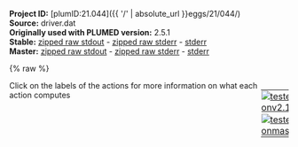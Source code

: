 **Project ID:** [plumID:21.044]({{ '/' | absolute_url }}eggs/21/044/)  
**Source:** driver.dat  
**Originally used with PLUMED version:** 2.5.1  
**Stable:** [zipped raw stdout](driver.dat.plumed.stdout.txt.zip) - [zipped raw stderr](driver.dat.plumed.stderr.txt.zip) - [stderr](driver.dat.plumed.stderr)  
**Master:** [zipped raw stdout](driver.dat.plumed_master.stdout.txt.zip) - [zipped raw stderr](driver.dat.plumed_master.stderr.txt.zip) - [stderr](driver.dat.plumed_master.stderr)  

{% raw %}
<div style="width: 100%; float:left">
<div style="width: 90%; float:left" id="value_details_data/driver.dat"> Click on the labels of the actions for more information on what each action computes </div>
<div style="width: 10%; float:left"><table><tr><td style="padding:1px"><a href="driver.dat.plumed.stderr"><img src="https://img.shields.io/badge/v2.10-passing-green.svg" alt="tested onv2.10" /></a></td></tr><tr><td style="padding:1px"><a href="driver.dat.plumed_master.stderr"><img src="https://img.shields.io/badge/master-failed-red.svg" alt="tested onmaster" /></a></td></tr></table></div></div>
<pre style="width=97%;">
<span style="color:blue" class="comment"># From NaCl Crystallisation Pathways; Aaron R. Finney and Matteo Salvalaglio</span>
<span style="color:blue" class="comment"># Plumed driver file to post-process MD and well-tempered metadynamics simulations</span>

<br/><span style="color:blue" class="comment"># Fixed atom at the centre of the simulation box</span>
<b name="data/driver.datp" onclick='showPath("data/driver.dat","data/driver.datp","data/driver.datp","brown")'>p</b>: <span class="plumedtooltip" style="color:green">FIXEDATOM<span class="right">Add a virtual atom in a fixed position. <a href="https://www.plumed.org/doc-master/user-doc/html/_f_i_x_e_d_a_t_o_m.html" style="color:green">More details</a><i></i></span></span> <span class="plumedtooltip">AT<span class="right">coordinates of the virtual atom<i></i></span></span>=2.,2.,2.

<span style="color:blue" class="comment"># DEfine the ion groups</span>
<span style="display:none;" id="data/driver.datp">The FIXEDATOM action with label <b>p</b> calculates something</span><b name="data/driver.datgna" onclick='showPath("data/driver.dat","data/driver.datgna","data/driver.datgna","brown")'>gna</b>: <span class="plumedtooltip" style="color:green">GROUP<span class="right">Define a group of atoms so that a particular list of atoms can be referenced with a single label in definitions of CVs or virtual atoms. <a href="https://www.plumed.org/doc-master/user-doc/html/_g_r_o_u_p.html" style="color:green">More details</a><i></i></span></span> <span class="plumedtooltip">ATOMS<span class="right">the numerical indexes for the set of atoms in the group<i></i></span></span>=6151-6520
<span style="display:none;" id="data/driver.datgna">The GROUP action with label <b>gna</b> calculates something</span><b name="data/driver.datgcl" onclick='showPath("data/driver.dat","data/driver.datgcl","data/driver.datgcl","brown")'>gcl</b>: <span class="plumedtooltip" style="color:green">GROUP<span class="right">Define a group of atoms so that a particular list of atoms can be referenced with a single label in definitions of CVs or virtual atoms. <a href="https://www.plumed.org/doc-master/user-doc/html/_g_r_o_u_p.html" style="color:green">More details</a><i></i></span></span> <span class="plumedtooltip">ATOMS<span class="right">the numerical indexes for the set of atoms in the group<i></i></span></span>=6521-6890
<span style="display:none;" id="data/driver.datgcl">The GROUP action with label <b>gcl</b> calculates something</span><b name="data/driver.datgions" onclick='showPath("data/driver.dat","data/driver.datgions","data/driver.datgions","brown")'>gions</b>: <span class="plumedtooltip" style="color:green">GROUP<span class="right">Define a group of atoms so that a particular list of atoms can be referenced with a single label in definitions of CVs or virtual atoms. <a href="https://www.plumed.org/doc-master/user-doc/html/_g_r_o_u_p.html" style="color:green">More details</a><i></i></span></span> <span class="plumedtooltip">ATOMS<span class="right">the numerical indexes for the set of atoms in the group<i></i></span></span>=6151-6890

<span style="color:blue" class="comment"># Measure coordination in the biased sphere </span>
<span style="display:none;" id="data/driver.datgions">The GROUP action with label <b>gions</b> calculates something</span><b name="data/driver.datcn0" onclick='showPath("data/driver.dat","data/driver.datcn0","data/driver.datcn0","brown")'>cn0</b>:  <span class="plumedtooltip" style="color:green">COORDINATIONNUMBER<span class="right">Calculate the coordination numbers of atoms so that you can then calculate functions of the distribution of <a href="https://www.plumed.org/doc-master/user-doc/html/_c_o_o_r_d_i_n_a_t_i_o_n_n_u_m_b_e_r.html" style="color:green">More details</a><i></i></span></span> <span class="plumedtooltip">SPECIESA<span class="right">this keyword is used for colvars such as the coordination number<i></i></span></span>=<b name="data/driver.datgna">gna</b> <span class="plumedtooltip">SPECIESB<span class="right">this keyword is used for colvars such as the coordination number<i></i></span></span>=<b name="data/driver.datgcl">gcl</b> <span class="plumedtooltip">SWITCH<span class="right">the switching function that it used in the construction of the contact matrix<i></i></span></span>={RATIONAL R_0=0.38 D_MAX=1.0} 
<span style="display:none;" id="data/driver.datcn0">The COORDINATIONNUMBER action with label <b>cn0</b> calculates the following quantities:<table  align="center" frame="void" width="95%" cellpadding="5%"><tr><td width="5%"><b> Quantity </b>  </td><td><b> Description </b> </td></tr><tr><td width="5%">cn0.value</td><td>the coordination numbers of the specified atoms</td></tr></table></span><b name="data/driver.datcn1" onclick='showPath("data/driver.dat","data/driver.datcn1","data/driver.datcn1","brown")'>cn1</b>:  <span class="plumedtooltip" style="color:green">COORDINATIONNUMBER<span class="right">Calculate the coordination numbers of atoms so that you can then calculate functions of the distribution of <a href="https://www.plumed.org/doc-master/user-doc/html/_c_o_o_r_d_i_n_a_t_i_o_n_n_u_m_b_e_r.html" style="color:green">More details</a><i></i></span></span> <span class="plumedtooltip">SPECIESA<span class="right">this keyword is used for colvars such as the coordination number<i></i></span></span>=<b name="data/driver.datgcl">gcl</b> <span class="plumedtooltip">SPECIESB<span class="right">this keyword is used for colvars such as the coordination number<i></i></span></span>=<b name="data/driver.datgna">gna</b> <span class="plumedtooltip">SWITCH<span class="right">the switching function that it used in the construction of the contact matrix<i></i></span></span>={RATIONAL R_0=0.38 D_MAX=1.0}
<br/><span style="display:none;" id="data/driver.datcn1">The COORDINATIONNUMBER action with label <b>cn1</b> calculates the following quantities:<table  align="center" frame="void" width="95%" cellpadding="5%"><tr><td width="5%"><b> Quantity </b>  </td><td><b> Description </b> </td></tr><tr><td width="5%">cn1.value</td><td>the coordination numbers of the specified atoms</td></tr></table></span><b name="data/driver.datsphere0" onclick='showPath("data/driver.dat","data/driver.datsphere0","data/driver.datsphere0","brown")'>sphere0</b>: <span class="plumedtooltip" style="color:green">INSPHERE<span class="right">This quantity can be used to calculate functions of the distribution of collective variables for the atoms that lie in a particular, user-specified part of of the cell. <a href="https://www.plumed.org/doc-master/user-doc/html/_i_n_s_p_h_e_r_e.html" style="color:green">More details</a><i></i></span></span> <span class="plumedtooltip">ATOM<span class="right">the atom whose vicinity we are interested in examining<i></i></span></span>=<b name="data/driver.datp">p</b> <span class="plumedtooltip">DATA<span class="right">the label of an action that calculates multicolvars<i></i></span></span>=<b name="data/driver.datcn0">cn0</b> <span class="plumedtooltip">RADIUS<span class="right">the switching function that tells us the extent of the sphereical region of interest<i></i></span></span>={TANH R_0=1.5}  <span class="plumedtooltip">MORE_THAN<span class="right">calcualte the number of colvars that are inside the region of interest and that are greater that a certain threshold<i></i></span></span>={RATIONAL R_0=5.0}
<span style="display:none;" id="data/driver.datsphere0">The INSPHERE action with label <b>sphere0</b> calculates the following quantities:<table  align="center" frame="void" width="95%" cellpadding="5%"><tr><td width="5%"><b> Quantity </b>  </td><td><b> Description </b> </td></tr><tr><td width="5%">sphere0.value</td><td>sum of values of input CVs in regin of interest</td></tr><tr><td width="5%">sphere0.morethan</td><td>the number of cvs in the region of interest that are more than a certain threshold</td></tr></table></span><b name="data/driver.datsphere1" onclick='showPath("data/driver.dat","data/driver.datsphere1","data/driver.datsphere1","brown")'>sphere1</b>: <span class="plumedtooltip" style="color:green">INSPHERE<span class="right">This quantity can be used to calculate functions of the distribution of collective variables for the atoms that lie in a particular, user-specified part of of the cell. <a href="https://www.plumed.org/doc-master/user-doc/html/_i_n_s_p_h_e_r_e.html" style="color:green">More details</a><i></i></span></span> <span class="plumedtooltip">ATOM<span class="right">the atom whose vicinity we are interested in examining<i></i></span></span>=<b name="data/driver.datp">p</b> <span class="plumedtooltip">DATA<span class="right">the label of an action that calculates multicolvars<i></i></span></span>=<b name="data/driver.datcn1">cn1</b> <span class="plumedtooltip">RADIUS<span class="right">the switching function that tells us the extent of the sphereical region of interest<i></i></span></span>={TANH R_0=1.5}  <span class="plumedtooltip">MORE_THAN<span class="right">calcualte the number of colvars that are inside the region of interest and that are greater that a certain threshold<i></i></span></span>={RATIONAL R_0=5.0}
<br/><span style="display:none;" id="data/driver.datsphere1">The INSPHERE action with label <b>sphere1</b> calculates the following quantities:<table  align="center" frame="void" width="95%" cellpadding="5%"><tr><td width="5%"><b> Quantity </b>  </td><td><b> Description </b> </td></tr><tr><td width="5%">sphere1.value</td><td>sum of values of input CVs in regin of interest</td></tr><tr><td width="5%">sphere1.morethan</td><td>the number of cvs in the region of interest that are more than a certain threshold</td></tr></table></span><b name="data/driver.datncrysts" onclick='showPath("data/driver.dat","data/driver.datncrysts","data/driver.datncrysts","brown")'>ncrysts</b>: <span class="plumedtooltip" style="color:green">COMBINE<span class="right">Calculate a polynomial combination of a set of other variables. <a href="https://www.plumed.org/doc-master/user-doc/html/_c_o_m_b_i_n_e.html" style="color:green">More details</a><i></i></span></span> <span class="plumedtooltip">ARG<span class="right">the values input to this function<i></i></span></span>=<b name="data/driver.datsphere0">sphere0.morethan</b>,<b name="data/driver.datsphere1">sphere1.morethan</b> <span class="plumedtooltip">POWERS<span class="right"> the powers to which you are raising each of the arguments in your function<i></i></span></span>=1,1 <span class="plumedtooltip">PERIODIC<span class="right">if the output of your function is periodic then you should specify the periodicity of the function<i></i></span></span>=NO
<span style="display:none;" id="data/driver.datncrysts">The COMBINE action with label <b>ncrysts</b> calculates the following quantities:<table  align="center" frame="void" width="95%" cellpadding="5%"><tr><td width="5%"><b> Quantity </b>  </td><td><b> Description </b> </td></tr><tr><td width="5%">ncrysts.value</td><td>a linear compbination</td></tr></table></span><b name="data/driver.datvcrysts" onclick='showPath("data/driver.dat","data/driver.datvcrysts","data/driver.datvcrysts","brown")'>vcrysts</b>: <span class="plumedtooltip" style="color:green">COMBINE<span class="right">Calculate a polynomial combination of a set of other variables. <a href="https://www.plumed.org/doc-master/user-doc/html/_c_o_m_b_i_n_e.html" style="color:green">More details</a><i></i></span></span> <span class="plumedtooltip">ARG<span class="right">the values input to this function<i></i></span></span>=<b name="data/driver.datncrysts">ncrysts</b> <span class="plumedtooltip">POWERS<span class="right"> the powers to which you are raising each of the arguments in your function<i></i></span></span>=0.333 <span class="plumedtooltip">PERIODIC<span class="right">if the output of your function is periodic then you should specify the periodicity of the function<i></i></span></span>=NO


<span style="color:blue" class="comment"># Measure coordination throughout the box</span>
<span style="display:none;" id="data/driver.datvcrysts">The COMBINE action with label <b>vcrysts</b> calculates the following quantities:<table  align="center" frame="void" width="95%" cellpadding="5%"><tr><td width="5%"><b> Quantity </b>  </td><td><b> Description </b> </td></tr><tr><td width="5%">vcrysts.value</td><td>a linear compbination</td></tr></table></span><b name="data/driver.datcn2" onclick='showPath("data/driver.dat","data/driver.datcn2","data/driver.datcn2","brown")'>cn2</b>:  <span class="plumedtooltip" style="color:green">COORDINATIONNUMBER<span class="right">Calculate the coordination numbers of atoms so that you can then calculate functions of the distribution of <a href="https://www.plumed.org/doc-master/user-doc/html/_c_o_o_r_d_i_n_a_t_i_o_n_n_u_m_b_e_r.html" style="color:green">More details</a><i></i></span></span> <span class="plumedtooltip">SPECIESA<span class="right">this keyword is used for colvars such as the coordination number<i></i></span></span>=<b name="data/driver.datgna">gna</b> <span class="plumedtooltip">SPECIESB<span class="right">this keyword is used for colvars such as the coordination number<i></i></span></span>=<b name="data/driver.datgcl">gcl</b> <span class="plumedtooltip">SWITCH<span class="right">the switching function that it used in the construction of the contact matrix<i></i></span></span>={RATIONAL R_0=0.38 D_MAX=1.0} <span class="plumedtooltip">MORE_THAN<span class="right">calculate the number of variables that are more than a certain target value<i></i></span></span>={RATIONAL R_0=5.0}
<span style="display:none;" id="data/driver.datcn2">The COORDINATIONNUMBER action with label <b>cn2</b> calculates the following quantities:<table  align="center" frame="void" width="95%" cellpadding="5%"><tr><td width="5%"><b> Quantity </b>  </td><td><b> Description </b> </td></tr><tr><td width="5%">cn2.morethan</td><td>the number of colvars that have a value more than a threshold</td></tr><tr><td width="5%">cn2.value</td><td>the coordination numbers of the specified atoms</td></tr></table></span><b name="data/driver.datcn3" onclick='showPath("data/driver.dat","data/driver.datcn3","data/driver.datcn3","brown")'>cn3</b>:  <span class="plumedtooltip" style="color:green">COORDINATIONNUMBER<span class="right">Calculate the coordination numbers of atoms so that you can then calculate functions of the distribution of <a href="https://www.plumed.org/doc-master/user-doc/html/_c_o_o_r_d_i_n_a_t_i_o_n_n_u_m_b_e_r.html" style="color:green">More details</a><i></i></span></span> <span class="plumedtooltip">SPECIESA<span class="right">this keyword is used for colvars such as the coordination number<i></i></span></span>=<b name="data/driver.datgcl">gcl</b> <span class="plumedtooltip">SPECIESB<span class="right">this keyword is used for colvars such as the coordination number<i></i></span></span>=<b name="data/driver.datgna">gna</b> <span class="plumedtooltip">SWITCH<span class="right">the switching function that it used in the construction of the contact matrix<i></i></span></span>={RATIONAL R_0=0.38 D_MAX=1.0} <span class="plumedtooltip">MORE_THAN<span class="right">calculate the number of variables that are more than a certain target value<i></i></span></span>={RATIONAL R_0=5.0}
<br/><span style="display:none;" id="data/driver.datcn3">The COORDINATIONNUMBER action with label <b>cn3</b> calculates the following quantities:<table  align="center" frame="void" width="95%" cellpadding="5%"><tr><td width="5%"><b> Quantity </b>  </td><td><b> Description </b> </td></tr><tr><td width="5%">cn3.morethan</td><td>the number of colvars that have a value more than a threshold</td></tr><tr><td width="5%">cn3.value</td><td>the coordination numbers of the specified atoms</td></tr></table></span><b name="data/driver.datncrysta" onclick='showPath("data/driver.dat","data/driver.datncrysta","data/driver.datncrysta","brown")'>ncrysta</b>: <span class="plumedtooltip" style="color:green">COMBINE<span class="right">Calculate a polynomial combination of a set of other variables. <a href="https://www.plumed.org/doc-master/user-doc/html/_c_o_m_b_i_n_e.html" style="color:green">More details</a><i></i></span></span> <span class="plumedtooltip">ARG<span class="right">the values input to this function<i></i></span></span>=<b name="data/driver.datcn2">cn2.morethan</b>,<b name="data/driver.datcn3">cn3.morethan</b> <span class="plumedtooltip">POWERS<span class="right"> the powers to which you are raising each of the arguments in your function<i></i></span></span>=1,1 <span class="plumedtooltip">PERIODIC<span class="right">if the output of your function is periodic then you should specify the periodicity of the function<i></i></span></span>=NO
<span style="display:none;" id="data/driver.datncrysta">The COMBINE action with label <b>ncrysta</b> calculates the following quantities:<table  align="center" frame="void" width="95%" cellpadding="5%"><tr><td width="5%"><b> Quantity </b>  </td><td><b> Description </b> </td></tr><tr><td width="5%">ncrysta.value</td><td>a linear compbination</td></tr></table></span><b name="data/driver.datvcrysta" onclick='showPath("data/driver.dat","data/driver.datvcrysta","data/driver.datvcrysta","brown")'>vcrysta</b>: <span class="plumedtooltip" style="color:green">COMBINE<span class="right">Calculate a polynomial combination of a set of other variables. <a href="https://www.plumed.org/doc-master/user-doc/html/_c_o_m_b_i_n_e.html" style="color:green">More details</a><i></i></span></span> <span class="plumedtooltip">ARG<span class="right">the values input to this function<i></i></span></span>=<b name="data/driver.datncrysta">ncrysta</b> <span class="plumedtooltip">POWERS<span class="right"> the powers to which you are raising each of the arguments in your function<i></i></span></span>=0.333 <span class="plumedtooltip">PERIODIC<span class="right">if the output of your function is periodic then you should specify the periodicity of the function<i></i></span></span>=NO


<span style="color:blue" class="comment"># Measure coordination of crystalline ions in the biased sphere</span>
<span style="display:none;" id="data/driver.datvcrysta">The COMBINE action with label <b>vcrysta</b> calculates the following quantities:<table  align="center" frame="void" width="95%" cellpadding="5%"><tr><td width="5%"><b> Quantity </b>  </td><td><b> Description </b> </td></tr><tr><td width="5%">vcrysta.value</td><td>a linear compbination</td></tr></table></span><b name="data/driver.datq60s" onclick='showPath("data/driver.dat","data/driver.datq60s","data/driver.datq60s","brown")'>q60s</b>: <span class="plumedtooltip" style="color:green">Q6<span class="right">Calculate sixth order Steinhardt parameters. <a href="https://www.plumed.org/doc-master/user-doc/html/_q6.html" style="color:green">More details</a><i></i></span></span> <span class="plumedtooltip">SPECIESA<span class="right">this keyword is used for colvars such as the coordination number<i></i></span></span>=<b name="data/driver.datgna">gna</b> <span class="plumedtooltip">SPECIESB<span class="right">this keyword is used for colvars such as the coordination number<i></i></span></span>=<b name="data/driver.datgcl">gcl</b> <span class="plumedtooltip">SWITCH<span class="right">the switching function that it used in the construction of the contact matrix<i></i></span></span>={RATIONAL R_0=0.38 D_MAX=1.0} <span class="plumedtooltip">LOWMEM<span class="right"> this flag does nothing and is present only to ensure back-compatibility<i></i></span></span>
<span style="display:none;" id="data/driver.datq60s">The Q6 action with label <b>q60s</b> calculates the following quantities:<table  align="center" frame="void" width="95%" cellpadding="5%"><tr><td width="5%"><b> Quantity </b>  </td><td><b> Description </b> </td></tr><tr><td width="5%">q60s.value</td><td>the norms of the vectors of spherical harmonic coefficients</td></tr></table></span><b name="data/driver.datq61s" onclick='showPath("data/driver.dat","data/driver.datq61s","data/driver.datq61s","brown")'>q61s</b>: <span class="plumedtooltip" style="color:green">Q6<span class="right">Calculate sixth order Steinhardt parameters. <a href="https://www.plumed.org/doc-master/user-doc/html/_q6.html" style="color:green">More details</a><i></i></span></span> <span class="plumedtooltip">SPECIESA<span class="right">this keyword is used for colvars such as the coordination number<i></i></span></span>=<b name="data/driver.datgcl">gcl</b> <span class="plumedtooltip">SPECIESB<span class="right">this keyword is used for colvars such as the coordination number<i></i></span></span>=<b name="data/driver.datgna">gna</b> <span class="plumedtooltip">SWITCH<span class="right">the switching function that it used in the construction of the contact matrix<i></i></span></span>={RATIONAL R_0=0.38 D_MAX=1.0} <span class="plumedtooltip">LOWMEM<span class="right"> this flag does nothing and is present only to ensure back-compatibility<i></i></span></span>
<br/><span style="display:none;" id="data/driver.datq61s">The Q6 action with label <b>q61s</b> calculates the following quantities:<table  align="center" frame="void" width="95%" cellpadding="5%"><tr><td width="5%"><b> Quantity </b>  </td><td><b> Description </b> </td></tr><tr><td width="5%">q61s.value</td><td>the norms of the vectors of spherical harmonic coefficients</td></tr></table></span><b name="data/driver.datlq60s" onclick='showPath("data/driver.dat","data/driver.datlq60s","data/driver.datlq60s","brown")'>lq60s</b>: <span class="plumedtooltip" style="color:green">LOCAL_Q6<span class="right">Calculate the local degree of order around an atoms by taking the average dot product between the q_6 vector on the central atom and the q_6 vector on the atoms in the first coordination sphere. <a href="https://www.plumed.org/doc-master/user-doc/html/_l_o_c_a_l__q6.html" style="color:green">More details</a><i></i></span></span> SPECIES=<b name="data/driver.datq60s">q60s</b> <span class="plumedtooltip">SWITCH<span class="right">This keyword is used if you want to employ an alternative to the continuous swiching function defined above<i></i></span></span>={RATIONAL R_0=0.38 D_MAX=1.0} <span class="plumedtooltip">LOWMEM<span class="right"> this flag does nothing and is present only to ensure back-compatibility<i></i></span></span>
<span style="display:none;" id="data/driver.datlq60s">The LOCAL_Q6 action with label <b>lq60s</b> calculates the following quantities:<table  align="center" frame="void" width="95%" cellpadding="5%"><tr><td width="5%"><b> Quantity </b>  </td><td><b> Description </b> </td></tr><tr><td width="5%">lq60s.value</td><td>the values of the local steinhardt parameters for the input atoms</td></tr></table></span><b name="data/driver.datlq61s" onclick='showPath("data/driver.dat","data/driver.datlq61s","data/driver.datlq61s","brown")'>lq61s</b>: <span class="plumedtooltip" style="color:green">LOCAL_Q6<span class="right">Calculate the local degree of order around an atoms by taking the average dot product between the q_6 vector on the central atom and the q_6 vector on the atoms in the first coordination sphere. <a href="https://www.plumed.org/doc-master/user-doc/html/_l_o_c_a_l__q6.html" style="color:green">More details</a><i></i></span></span> SPECIES=<b name="data/driver.datq61s">q61s</b> <span class="plumedtooltip">SWITCH<span class="right">This keyword is used if you want to employ an alternative to the continuous swiching function defined above<i></i></span></span>={RATIONAL R_0=0.38 D_MAX=1.0} <span class="plumedtooltip">LOWMEM<span class="right"> this flag does nothing and is present only to ensure back-compatibility<i></i></span></span>
<br/><span style="display:none;" id="data/driver.datlq61s">The LOCAL_Q6 action with label <b>lq61s</b> calculates the following quantities:<table  align="center" frame="void" width="95%" cellpadding="5%"><tr><td width="5%"><b> Quantity </b>  </td><td><b> Description </b> </td></tr><tr><td width="5%">lq61s.value</td><td>the values of the local steinhardt parameters for the input atoms</td></tr></table></span><b name="data/driver.datflq60s" onclick='showPath("data/driver.dat","data/driver.datflq60s","data/driver.datflq60s","brown")'>flq60s</b>: <span class="plumedtooltip" style="color:green">MFILTER_MORE<span class="right">Basically equivalent to MORE_THAN. <a href="https://www.plumed.org/doc-master/user-doc/html/_m_f_i_l_t_e_r__m_o_r_e.html" style="color:green">More details</a><i></i></span></span> <span class="plumedtooltip">DATA<span class="right">the vector you wish to transform<i></i></span></span>=<b name="data/driver.datlq60s">lq60s</b> <span class="plumedtooltip">SWITCH<span class="right">the switching function that transform<i></i></span></span>={GAUSSIAN R_0=0.55 D_MAX=0.56} 
<span style="display:none;" id="data/driver.datflq60s">The MFILTER_MORE action with label <b>flq60s</b> calculates the following quantities:<table  align="center" frame="void" width="95%" cellpadding="5%"><tr><td width="5%"><b> Quantity </b>  </td><td><b> Description </b> </td></tr></table></span><b name="data/driver.datflq61s" onclick='showPath("data/driver.dat","data/driver.datflq61s","data/driver.datflq61s","brown")'>flq61s</b>: <span class="plumedtooltip" style="color:green">MFILTER_MORE<span class="right">Basically equivalent to MORE_THAN. <a href="https://www.plumed.org/doc-master/user-doc/html/_m_f_i_l_t_e_r__m_o_r_e.html" style="color:green">More details</a><i></i></span></span> <span class="plumedtooltip">DATA<span class="right">the vector you wish to transform<i></i></span></span>=<b name="data/driver.datlq61s">lq61s</b> <span class="plumedtooltip">SWITCH<span class="right">the switching function that transform<i></i></span></span>={GAUSSIAN R_0=0.55 D_MAX=0.56} 
<br/><span style="display:none;" id="data/driver.datflq61s">The MFILTER_MORE action with label <b>flq61s</b> calculates the following quantities:<table  align="center" frame="void" width="95%" cellpadding="5%"><tr><td width="5%"><b> Quantity </b>  </td><td><b> Description </b> </td></tr></table></span><b name="data/driver.datcn4" onclick='showPath("data/driver.dat","data/driver.datcn4","data/driver.datcn4","brown")'>cn4</b>: <span class="plumedtooltip" style="color:green">COORDINATIONNUMBER<span class="right">Calculate the coordination numbers of atoms so that you can then calculate functions of the distribution of <a href="https://www.plumed.org/doc-master/user-doc/html/_c_o_o_r_d_i_n_a_t_i_o_n_n_u_m_b_e_r.html" style="color:green">More details</a><i></i></span></span> <span class="plumedtooltip">SPECIESA<span class="right">this keyword is used for colvars such as the coordination number<i></i></span></span>=<b name="data/driver.datflq60s">flq60s</b> <span class="plumedtooltip">SPECIESB<span class="right">this keyword is used for colvars such as the coordination number<i></i></span></span>=<b name="data/driver.datflq61s">flq61s</b> <span class="plumedtooltip">SWITCH<span class="right">the switching function that it used in the construction of the contact matrix<i></i></span></span>={RATIONAL R_0=0.38 D_MAX=1.0} 
<span style="display:none;" id="data/driver.datcn4">The COORDINATIONNUMBER action with label <b>cn4</b> calculates the following quantities:<table  align="center" frame="void" width="95%" cellpadding="5%"><tr><td width="5%"><b> Quantity </b>  </td><td><b> Description </b> </td></tr><tr><td width="5%">cn4.value</td><td>the coordination numbers of the specified atoms</td></tr></table></span><b name="data/driver.datcn5" onclick='showPath("data/driver.dat","data/driver.datcn5","data/driver.datcn5","brown")'>cn5</b>: <span class="plumedtooltip" style="color:green">COORDINATIONNUMBER<span class="right">Calculate the coordination numbers of atoms so that you can then calculate functions of the distribution of <a href="https://www.plumed.org/doc-master/user-doc/html/_c_o_o_r_d_i_n_a_t_i_o_n_n_u_m_b_e_r.html" style="color:green">More details</a><i></i></span></span> <span class="plumedtooltip">SPECIESA<span class="right">this keyword is used for colvars such as the coordination number<i></i></span></span>=<b name="data/driver.datflq61s">flq61s</b> <span class="plumedtooltip">SPECIESB<span class="right">this keyword is used for colvars such as the coordination number<i></i></span></span>=<b name="data/driver.datflq60s">flq60s</b> <span class="plumedtooltip">SWITCH<span class="right">the switching function that it used in the construction of the contact matrix<i></i></span></span>={RATIONAL R_0=0.38 D_MAX=1.0} 
<br/><span style="display:none;" id="data/driver.datcn5">The COORDINATIONNUMBER action with label <b>cn5</b> calculates the following quantities:<table  align="center" frame="void" width="95%" cellpadding="5%"><tr><td width="5%"><b> Quantity </b>  </td><td><b> Description </b> </td></tr><tr><td width="5%">cn5.value</td><td>the coordination numbers of the specified atoms</td></tr></table></span><b name="data/driver.datsphere2" onclick='showPath("data/driver.dat","data/driver.datsphere2","data/driver.datsphere2","brown")'>sphere2</b>: <span class="plumedtooltip" style="color:green">INSPHERE<span class="right">This quantity can be used to calculate functions of the distribution of collective variables for the atoms that lie in a particular, user-specified part of of the cell. <a href="https://www.plumed.org/doc-master/user-doc/html/_i_n_s_p_h_e_r_e.html" style="color:green">More details</a><i></i></span></span> <span class="plumedtooltip">ATOM<span class="right">the atom whose vicinity we are interested in examining<i></i></span></span>=<b name="data/driver.datp">p</b> <span class="plumedtooltip">DATA<span class="right">the label of an action that calculates multicolvars<i></i></span></span>=<b name="data/driver.datcn4">cn4</b> <span class="plumedtooltip">RADIUS<span class="right">the switching function that tells us the extent of the sphereical region of interest<i></i></span></span>={TANH R_0=1.5}  <span class="plumedtooltip">MORE_THAN<span class="right">calcualte the number of colvars that are inside the region of interest and that are greater that a certain threshold<i></i></span></span>={RATIONAL R_0=5.0}
<span style="display:none;" id="data/driver.datsphere2">The INSPHERE action with label <b>sphere2</b> calculates the following quantities:<table  align="center" frame="void" width="95%" cellpadding="5%"><tr><td width="5%"><b> Quantity </b>  </td><td><b> Description </b> </td></tr><tr><td width="5%">sphere2.value</td><td>sum of values of input CVs in regin of interest</td></tr><tr><td width="5%">sphere2.morethan</td><td>the number of cvs in the region of interest that are more than a certain threshold</td></tr></table></span><b name="data/driver.datsphere3" onclick='showPath("data/driver.dat","data/driver.datsphere3","data/driver.datsphere3","brown")'>sphere3</b>: <span class="plumedtooltip" style="color:green">INSPHERE<span class="right">This quantity can be used to calculate functions of the distribution of collective variables for the atoms that lie in a particular, user-specified part of of the cell. <a href="https://www.plumed.org/doc-master/user-doc/html/_i_n_s_p_h_e_r_e.html" style="color:green">More details</a><i></i></span></span> <span class="plumedtooltip">ATOM<span class="right">the atom whose vicinity we are interested in examining<i></i></span></span>=<b name="data/driver.datp">p</b> <span class="plumedtooltip">DATA<span class="right">the label of an action that calculates multicolvars<i></i></span></span>=<b name="data/driver.datcn5">cn5</b> <span class="plumedtooltip">RADIUS<span class="right">the switching function that tells us the extent of the sphereical region of interest<i></i></span></span>={TANH R_0=1.5}  <span class="plumedtooltip">MORE_THAN<span class="right">calcualte the number of colvars that are inside the region of interest and that are greater that a certain threshold<i></i></span></span>={RATIONAL R_0=5.0}
<br/><span style="display:none;" id="data/driver.datsphere3">The INSPHERE action with label <b>sphere3</b> calculates the following quantities:<table  align="center" frame="void" width="95%" cellpadding="5%"><tr><td width="5%"><b> Quantity </b>  </td><td><b> Description </b> </td></tr><tr><td width="5%">sphere3.value</td><td>sum of values of input CVs in regin of interest</td></tr><tr><td width="5%">sphere3.morethan</td><td>the number of cvs in the region of interest that are more than a certain threshold</td></tr></table></span><b name="data/driver.datqncrysts" onclick='showPath("data/driver.dat","data/driver.datqncrysts","data/driver.datqncrysts","brown")'>qncrysts</b>: <span class="plumedtooltip" style="color:green">COMBINE<span class="right">Calculate a polynomial combination of a set of other variables. <a href="https://www.plumed.org/doc-master/user-doc/html/_c_o_m_b_i_n_e.html" style="color:green">More details</a><i></i></span></span> <span class="plumedtooltip">ARG<span class="right">the values input to this function<i></i></span></span>=<b name="data/driver.datsphere2">sphere2.morethan</b>,<b name="data/driver.datsphere3">sphere3.morethan</b> <span class="plumedtooltip">POWERS<span class="right"> the powers to which you are raising each of the arguments in your function<i></i></span></span>=1,1 <span class="plumedtooltip">PERIODIC<span class="right">if the output of your function is periodic then you should specify the periodicity of the function<i></i></span></span>=NO
<span style="display:none;" id="data/driver.datqncrysts">The COMBINE action with label <b>qncrysts</b> calculates the following quantities:<table  align="center" frame="void" width="95%" cellpadding="5%"><tr><td width="5%"><b> Quantity </b>  </td><td><b> Description </b> </td></tr><tr><td width="5%">qncrysts.value</td><td>a linear compbination</td></tr></table></span><b name="data/driver.datqvcrysts" onclick='showPath("data/driver.dat","data/driver.datqvcrysts","data/driver.datqvcrysts","brown")'>qvcrysts</b>: <span class="plumedtooltip" style="color:green">COMBINE<span class="right">Calculate a polynomial combination of a set of other variables. <a href="https://www.plumed.org/doc-master/user-doc/html/_c_o_m_b_i_n_e.html" style="color:green">More details</a><i></i></span></span> <span class="plumedtooltip">ARG<span class="right">the values input to this function<i></i></span></span>=<b name="data/driver.datqncrysts">qncrysts</b> <span class="plumedtooltip">POWERS<span class="right"> the powers to which you are raising each of the arguments in your function<i></i></span></span>=0.333 <span class="plumedtooltip">PERIODIC<span class="right">if the output of your function is periodic then you should specify the periodicity of the function<i></i></span></span>=NO


<span style="color:blue" class="comment"># Measure coordination of crystalline ions in the box</span>
<span style="display:none;" id="data/driver.datqvcrysts">The COMBINE action with label <b>qvcrysts</b> calculates the following quantities:<table  align="center" frame="void" width="95%" cellpadding="5%"><tr><td width="5%"><b> Quantity </b>  </td><td><b> Description </b> </td></tr><tr><td width="5%">qvcrysts.value</td><td>a linear compbination</td></tr></table></span><b name="data/driver.datcn6" onclick='showPath("data/driver.dat","data/driver.datcn6","data/driver.datcn6","brown")'>cn6</b>: <span class="plumedtooltip" style="color:green">COORDINATIONNUMBER<span class="right">Calculate the coordination numbers of atoms so that you can then calculate functions of the distribution of <a href="https://www.plumed.org/doc-master/user-doc/html/_c_o_o_r_d_i_n_a_t_i_o_n_n_u_m_b_e_r.html" style="color:green">More details</a><i></i></span></span> <span class="plumedtooltip">SPECIESA<span class="right">this keyword is used for colvars such as the coordination number<i></i></span></span>=<b name="data/driver.datflq60s">flq60s</b> <span class="plumedtooltip">SPECIESB<span class="right">this keyword is used for colvars such as the coordination number<i></i></span></span>=<b name="data/driver.datflq61s">flq61s</b> <span class="plumedtooltip">SWITCH<span class="right">the switching function that it used in the construction of the contact matrix<i></i></span></span>={RATIONAL R_0=0.38 D_MAX=1.0} <span class="plumedtooltip">MORE_THAN<span class="right">calculate the number of variables that are more than a certain target value<i></i></span></span>={RATIONAL R_0=5.0}
<span style="display:none;" id="data/driver.datcn6">The COORDINATIONNUMBER action with label <b>cn6</b> calculates the following quantities:<table  align="center" frame="void" width="95%" cellpadding="5%"><tr><td width="5%"><b> Quantity </b>  </td><td><b> Description </b> </td></tr><tr><td width="5%">cn6.morethan</td><td>the number of colvars that have a value more than a threshold</td></tr><tr><td width="5%">cn6.value</td><td>the coordination numbers of the specified atoms</td></tr></table></span><b name="data/driver.datcn7" onclick='showPath("data/driver.dat","data/driver.datcn7","data/driver.datcn7","brown")'>cn7</b>: <span class="plumedtooltip" style="color:green">COORDINATIONNUMBER<span class="right">Calculate the coordination numbers of atoms so that you can then calculate functions of the distribution of <a href="https://www.plumed.org/doc-master/user-doc/html/_c_o_o_r_d_i_n_a_t_i_o_n_n_u_m_b_e_r.html" style="color:green">More details</a><i></i></span></span> <span class="plumedtooltip">SPECIESA<span class="right">this keyword is used for colvars such as the coordination number<i></i></span></span>=<b name="data/driver.datflq61s">flq61s</b> <span class="plumedtooltip">SPECIESB<span class="right">this keyword is used for colvars such as the coordination number<i></i></span></span>=<b name="data/driver.datflq60s">flq60s</b> <span class="plumedtooltip">SWITCH<span class="right">the switching function that it used in the construction of the contact matrix<i></i></span></span>={RATIONAL R_0=0.38 D_MAX=1.0} <span class="plumedtooltip">MORE_THAN<span class="right">calculate the number of variables that are more than a certain target value<i></i></span></span>={RATIONAL R_0=5.0}
<br/><span style="display:none;" id="data/driver.datcn7">The COORDINATIONNUMBER action with label <b>cn7</b> calculates the following quantities:<table  align="center" frame="void" width="95%" cellpadding="5%"><tr><td width="5%"><b> Quantity </b>  </td><td><b> Description </b> </td></tr><tr><td width="5%">cn7.morethan</td><td>the number of colvars that have a value more than a threshold</td></tr><tr><td width="5%">cn7.value</td><td>the coordination numbers of the specified atoms</td></tr></table></span><b name="data/driver.datqncrysta" onclick='showPath("data/driver.dat","data/driver.datqncrysta","data/driver.datqncrysta","brown")'>qncrysta</b>: <span class="plumedtooltip" style="color:green">COMBINE<span class="right">Calculate a polynomial combination of a set of other variables. <a href="https://www.plumed.org/doc-master/user-doc/html/_c_o_m_b_i_n_e.html" style="color:green">More details</a><i></i></span></span> <span class="plumedtooltip">ARG<span class="right">the values input to this function<i></i></span></span>=<b name="data/driver.datcn6">cn6.morethan</b>,<b name="data/driver.datcn7">cn7.morethan</b> <span class="plumedtooltip">POWERS<span class="right"> the powers to which you are raising each of the arguments in your function<i></i></span></span>=1,1 <span class="plumedtooltip">PERIODIC<span class="right">if the output of your function is periodic then you should specify the periodicity of the function<i></i></span></span>=NO
<span style="display:none;" id="data/driver.datqncrysta">The COMBINE action with label <b>qncrysta</b> calculates the following quantities:<table  align="center" frame="void" width="95%" cellpadding="5%"><tr><td width="5%"><b> Quantity </b>  </td><td><b> Description </b> </td></tr><tr><td width="5%">qncrysta.value</td><td>a linear compbination</td></tr></table></span><b name="data/driver.datqvcrysta" onclick='showPath("data/driver.dat","data/driver.datqvcrysta","data/driver.datqvcrysta","brown")'>qvcrysta</b>: <span class="plumedtooltip" style="color:green">COMBINE<span class="right">Calculate a polynomial combination of a set of other variables. <a href="https://www.plumed.org/doc-master/user-doc/html/_c_o_m_b_i_n_e.html" style="color:green">More details</a><i></i></span></span> <span class="plumedtooltip">ARG<span class="right">the values input to this function<i></i></span></span>=<b name="data/driver.datqncrysta">qncrysta</b> <span class="plumedtooltip">POWERS<span class="right"> the powers to which you are raising each of the arguments in your function<i></i></span></span>=0.333 <span class="plumedtooltip">PERIODIC<span class="right">if the output of your function is periodic then you should specify the periodicity of the function<i></i></span></span>=NO


<span style="color:blue" class="comment"># Print</span>
<span style="display:none;" id="data/driver.datqvcrysta">The COMBINE action with label <b>qvcrysta</b> calculates the following quantities:<table  align="center" frame="void" width="95%" cellpadding="5%"><tr><td width="5%"><b> Quantity </b>  </td><td><b> Description </b> </td></tr><tr><td width="5%">qvcrysta.value</td><td>a linear compbination</td></tr></table></span><span class="plumedtooltip" style="color:green">PRINT<span class="right">Print quantities to a file. <a href="https://www.plumed.org/doc-master/user-doc/html/_p_r_i_n_t.html" style="color:green">More details</a><i></i></span></span> <span class="plumedtooltip">ARG<span class="right">the labels of the values that you would like to print to the file<i></i></span></span>=<b name="data/driver.datncrysts">ncrysts</b>,<b name="data/driver.datvcrysts">vcrysts</b>,<b name="data/driver.datqncrysts">qncrysts</b>,<b name="data/driver.datqvcrysts">qvcrysts</b>,<b name="data/driver.datncrysta">ncrysta</b>,<b name="data/driver.datvcrysta">vcrysta</b>,<b name="data/driver.datqncrysta">qncrysta</b>,<b name="data/driver.datqvcrysta">qvcrysta</b> <span class="plumedtooltip">FILE<span class="right">the name of the file on which to output these quantities<i></i></span></span>=q6-sphere-and-all.dat

<span style="color:blue" class="comment"># histograms for the rxn coordinate variables</span>
<span style="display:none;" id="data/driver.dat">The PRINT action with label <b></b> calculates something</span><b name="data/driver.dathistcv1" onclick='showPath("data/driver.dat","data/driver.dathistcv1","data/driver.dathistcv1","brown")'>histcv1</b>: <span class="plumedtooltip" style="color:green">HISTOGRAM<span class="right">Accumulate the average probability density along a few CVs from a trajectory. <a href="https://www.plumed.org/doc-master/user-doc/html/_h_i_s_t_o_g_r_a_m.html" style="color:green">More details</a><i></i></span></span> <span class="plumedtooltip">ARG<span class="right">the quantities that are being used to construct the histogram<i></i></span></span>=<b name="data/driver.datvcrysta">vcrysta</b> <span class="plumedtooltip">GRID_MIN<span class="right"> the lower bounds for the grid<i></i></span></span>=-1. <span class="plumedtooltip">GRID_MAX<span class="right"> the upper bounds for the grid<i></i></span></span>=10. <span class="plumedtooltip">GRID_BIN<span class="right">the number of bins for the grid<i></i></span></span>=200 <span class="plumedtooltip">BANDWIDTH<span class="right">the bandwidths for kernel density esimtation<i></i></span></span>=0.01
<span style="display:none;" id="data/driver.dathistcv1">The HISTOGRAM action with label <b>histcv1</b> calculates the following quantities:<table  align="center" frame="void" width="95%" cellpadding="5%"><tr><td width="5%"><b> Quantity </b>  </td><td><b> Description </b> </td></tr><tr><td width="5%">histcv1.value</td><td>the estimate of the histogram as a function of the argument that was obtained</td></tr></table></span><b name="data/driver.dathistcv2" onclick='showPath("data/driver.dat","data/driver.dathistcv2","data/driver.dathistcv2","brown")'>histcv2</b>: <span class="plumedtooltip" style="color:green">HISTOGRAM<span class="right">Accumulate the average probability density along a few CVs from a trajectory. <a href="https://www.plumed.org/doc-master/user-doc/html/_h_i_s_t_o_g_r_a_m.html" style="color:green">More details</a><i></i></span></span> <span class="plumedtooltip">ARG<span class="right">the quantities that are being used to construct the histogram<i></i></span></span>=<b name="data/driver.datqvcrysta">qvcrysta</b> <span class="plumedtooltip">GRID_MIN<span class="right"> the lower bounds for the grid<i></i></span></span>=-1. <span class="plumedtooltip">GRID_MAX<span class="right"> the upper bounds for the grid<i></i></span></span>=10. <span class="plumedtooltip">GRID_BIN<span class="right">the number of bins for the grid<i></i></span></span>=200 <span class="plumedtooltip">BANDWIDTH<span class="right">the bandwidths for kernel density esimtation<i></i></span></span>=0.01
<span style="display:none;" id="data/driver.dathistcv2">The HISTOGRAM action with label <b>histcv2</b> calculates the following quantities:<table  align="center" frame="void" width="95%" cellpadding="5%"><tr><td width="5%"><b> Quantity </b>  </td><td><b> Description </b> </td></tr><tr><td width="5%">histcv2.value</td><td>the estimate of the histogram as a function of the argument that was obtained</td></tr></table></span><span class="plumedtooltip" style="color:green">DUMPGRID<span class="right">Output the function on the grid to a file with the PLUMED grid format. <a href="https://www.plumed.org/doc-master/user-doc/html/_d_u_m_p_g_r_i_d.html" style="color:green">More details</a><i></i></span></span> <span class="plumedtooltip">GRID<span class="right">the grid you would like to print (can also use ARG for specifying what is being printed)<i></i></span></span>=<b name="data/driver.dathistcv1">histcv1</b> <span class="plumedtooltip">FILE<span class="right"> the file on which to write the grid<i></i></span></span>=histn.dat <span class="plumedtooltip">FMT<span class="right">the format that should be used to output real numbers<i></i></span></span>=%8.4f
<span class="plumedtooltip" style="color:green">DUMPGRID<span class="right">Output the function on the grid to a file with the PLUMED grid format. <a href="https://www.plumed.org/doc-master/user-doc/html/_d_u_m_p_g_r_i_d.html" style="color:green">More details</a><i></i></span></span> <span class="plumedtooltip">GRID<span class="right">the grid you would like to print (can also use ARG for specifying what is being printed)<i></i></span></span>=<b name="data/driver.dathistcv2">histcv2</b> <span class="plumedtooltip">FILE<span class="right"> the file on which to write the grid<i></i></span></span>=histnq6.dat <span class="plumedtooltip">FMT<span class="right">the format that should be used to output real numbers<i></i></span></span>=%8.4f



<span style="color:blue" class="comment"># Get the Na-Cl coordination number </span>
<b name="data/driver.datcnint" onclick='showPath("data/driver.dat","data/driver.datcnint","data/driver.datcnint","brown")'>cnint</b>: <span class="plumedtooltip" style="color:green">COORDINATIONNUMBER<span class="right">Calculate the coordination numbers of atoms so that you can then calculate functions of the distribution of <a href="https://www.plumed.org/doc-master/user-doc/html/_c_o_o_r_d_i_n_a_t_i_o_n_n_u_m_b_e_r.html" style="color:green">More details</a><i></i></span></span> <span class="plumedtooltip">SPECIES<span class="right">this keyword is used for colvars such as coordination number<i></i></span></span>=<b name="data/driver.datgions">gions</b> <span class="plumedtooltip">SWITCH<span class="right">the switching function that it used in the construction of the contact matrix<i></i></span></span>={RATIONAL R_0=0.355 D_MAX=0.36} <span class="plumedtooltip">MEAN<span class="right"> calculate the mean of all the quantities<i></i></span></span> <span class="plumedtooltip">HIGHEST<span class="right"> this flag allows you to recover the highest of these variables<i></i></span></span>
<br/><span style="color:blue" class="comment"># Report the mean and highest coordination numbers </span>
<span style="display:none;" id="data/driver.datcnint">The COORDINATIONNUMBER action with label <b>cnint</b> calculates the following quantities:<table  align="center" frame="void" width="95%" cellpadding="5%"><tr><td width="5%"><b> Quantity </b>  </td><td><b> Description </b> </td></tr><tr><td width="5%">cnint.highest</td><td>the largest of the colvars</td></tr><tr><td width="5%">cnint.mean</td><td>the mean of the colvars</td></tr><tr><td width="5%">cnint.value</td><td>the coordination numbers of the specified atoms</td></tr></table></span><span class="plumedtooltip" style="color:green">PRINT<span class="right">Print quantities to a file. <a href="https://www.plumed.org/doc-master/user-doc/html/_p_r_i_n_t.html" style="color:green">More details</a><i></i></span></span> <span class="plumedtooltip">ARG<span class="right">the labels of the values that you would like to print to the file<i></i></span></span>=<b name="data/driver.datcnint">cnint.*</b> <span class="plumedtooltip">FILE<span class="right">the name of the file on which to output these quantities<i></i></span></span>=cn-regions.dat

<span style="color:blue" class="comment"># DFS on ion clusters built according to simple cut-off criterion</span>
<b name="data/driver.datmat" onclick='showPath("data/driver.dat","data/driver.datmat","data/driver.datmat","brown")'>mat</b>: <span class="plumedtooltip" style="color:green">CONTACT_MATRIX<span class="right">Adjacency matrix in which two atoms are adjacent if they are within a certain cutoff. <a href="https://www.plumed.org/doc-master/user-doc/html/_c_o_n_t_a_c_t__m_a_t_r_i_x.html" style="color:green">More details</a><i></i></span></span> <span class="plumedtooltip">ATOMS<span class="right">the atoms for which you would like to calculate the adjacency matrix<i></i></span></span>=<b name="data/driver.datcnint">cnint</b> <span class="plumedtooltip">SWITCH<span class="right">specify the switching function to use between two sets of indistinguishable atoms<i></i></span></span>={RATIONAL R_0=0.355 D_MAX=0.36}
<span style="display:none;" id="data/driver.datmat">The CONTACT_MATRIX action with label <b>mat</b> calculates the following quantities:<table  align="center" frame="void" width="95%" cellpadding="5%"><tr><td width="5%"><b> Quantity </b>  </td><td><b> Description </b> </td></tr><tr><td width="5%">mat.value</td><td>a matrix containing the weights for the bonds between each pair of atoms</td></tr></table></span><b name="data/driver.datdfs" onclick='showPath("data/driver.dat","data/driver.datdfs","data/driver.datdfs","brown")'>dfs</b>: <span class="plumedtooltip" style="color:green">DFSCLUSTERING<span class="right">Find the connected components of the matrix using the depth first search clustering algorithm. <a href="https://www.plumed.org/doc-master/user-doc/html/_d_f_s_c_l_u_s_t_e_r_i_n_g.html" style="color:green">More details</a><i></i></span></span> <span class="plumedtooltip">MATRIX<span class="right">the input matrix (can use ARG instead)<i></i></span></span>=<b name="data/driver.datmat">mat</b>

<span style="color:blue" class="comment"># Cluster size distribution and number of ion clusters/monomers</span>
<span style="display:none;" id="data/driver.datdfs">The DFSCLUSTERING action with label <b>dfs</b> calculates the following quantities:<table  align="center" frame="void" width="95%" cellpadding="5%"><tr><td width="5%"><b> Quantity </b>  </td><td><b> Description </b> </td></tr><tr><td width="5%">dfs.value</td><td>vector with length that is equal to the number of rows in the input matrix</td></tr></table></span><b name="data/driver.datnhist" onclick='showPath("data/driver.dat","data/driver.datnhist","data/driver.datnhist","brown")'>nhist</b>: <span class="plumedtooltip" style="color:green">CLUSTER_DISTRIBUTION<span class="right">Calculate functions of the distribution of properties in your connected components. <a href="https://www.plumed.org/doc-master/user-doc/html/_c_l_u_s_t_e_r__d_i_s_t_r_i_b_u_t_i_o_n.html" style="color:green">More details</a><i></i></span></span> <span class="plumedtooltip">CLUSTERS<span class="right">the label of the action that does the clustering<i></i></span></span>=<b name="data/driver.datdfs">dfs</b> <span class="plumedtooltip">HISTOGRAM<span class="right">calculate a discretized histogram of the distribution of values<i></i></span></span>={GAUSSIAN LOWER=-1.5 UPPER=499.5 NBINS=501 NORM}
<span style="display:none;" id="data/driver.datnhist">The CLUSTER_DISTRIBUTION action with label <b>nhist</b> calculates the following quantities:<table  align="center" frame="void" width="95%" cellpadding="5%"><tr><td width="5%"><b> Quantity </b>  </td><td><b> Description </b> </td></tr></table></span><b name="data/driver.datnclust1" onclick='showPath("data/driver.dat","data/driver.datnclust1","data/driver.datnclust1","brown")'>nclust1</b>: <span class="plumedtooltip" style="color:green">CLUSTER_DISTRIBUTION<span class="right">Calculate functions of the distribution of properties in your connected components. <a href="https://www.plumed.org/doc-master/user-doc/html/_c_l_u_s_t_e_r__d_i_s_t_r_i_b_u_t_i_o_n.html" style="color:green">More details</a><i></i></span></span> <span class="plumedtooltip">CLUSTERS<span class="right">the label of the action that does the clustering<i></i></span></span>=<b name="data/driver.datdfs">dfs</b> <span class="plumedtooltip">MORE_THAN<span class="right">calculate the number of variables that are more than a certain target value<i></i></span></span>={GAUSSIAN D_0=0.95 R_0=0.01 D_MAX=0.96}
<span style="display:none;" id="data/driver.datnclust1">The CLUSTER_DISTRIBUTION action with label <b>nclust1</b> calculates the following quantities:<table  align="center" frame="void" width="95%" cellpadding="5%"><tr><td width="5%"><b> Quantity </b>  </td><td><b> Description </b> </td></tr><tr><td width="5%">nclust1.morethan</td><td>the number of colvars that have a value more than a threshold</td></tr></table></span><b name="data/driver.datnclust2" onclick='showPath("data/driver.dat","data/driver.datnclust2","data/driver.datnclust2","brown")'>nclust2</b>: <span class="plumedtooltip" style="color:green">CLUSTER_DISTRIBUTION<span class="right">Calculate functions of the distribution of properties in your connected components. <a href="https://www.plumed.org/doc-master/user-doc/html/_c_l_u_s_t_e_r__d_i_s_t_r_i_b_u_t_i_o_n.html" style="color:green">More details</a><i></i></span></span> <span class="plumedtooltip">CLUSTERS<span class="right">the label of the action that does the clustering<i></i></span></span>=<b name="data/driver.datdfs">dfs</b> <span class="plumedtooltip">MORE_THAN<span class="right">calculate the number of variables that are more than a certain target value<i></i></span></span>={GAUSSIAN D_0=1.95 R_0=0.01 D_MAX=1.96}
<span style="display:none;" id="data/driver.datnclust2">The CLUSTER_DISTRIBUTION action with label <b>nclust2</b> calculates the following quantities:<table  align="center" frame="void" width="95%" cellpadding="5%"><tr><td width="5%"><b> Quantity </b>  </td><td><b> Description </b> </td></tr><tr><td width="5%">nclust2.morethan</td><td>the number of colvars that have a value more than a threshold</td></tr></table></span><b name="data/driver.datnfree" onclick='showPath("data/driver.dat","data/driver.datnfree","data/driver.datnfree","brown")'>nfree</b>: <span class="plumedtooltip" style="color:green">CLUSTER_DISTRIBUTION<span class="right">Calculate functions of the distribution of properties in your connected components. <a href="https://www.plumed.org/doc-master/user-doc/html/_c_l_u_s_t_e_r__d_i_s_t_r_i_b_u_t_i_o_n.html" style="color:green">More details</a><i></i></span></span> <span class="plumedtooltip">CLUSTERS<span class="right">the label of the action that does the clustering<i></i></span></span>=<b name="data/driver.datdfs">dfs</b> <span class="plumedtooltip">LESS_THAN<span class="right">calculate the number of variables that are less than a certain target value<i></i></span></span>={GAUSSIAN D_0=0.55 R_0=0.01 D_MAX=0.96}
<br/><span style="color:blue" class="comment"># Largest cluster at the interface</span>
<span style="display:none;" id="data/driver.datnfree">The CLUSTER_DISTRIBUTION action with label <b>nfree</b> calculates the following quantities:<table  align="center" frame="void" width="95%" cellpadding="5%"><tr><td width="5%"><b> Quantity </b>  </td><td><b> Description </b> </td></tr><tr><td width="5%">nfree.lessthan</td><td>the number of colvars that have a value less than a threshold</td></tr></table></span><b name="data/driver.datclust0nat" onclick='showPath("data/driver.dat","data/driver.datclust0nat","data/driver.datclust0nat","brown")'>clust0nat</b>: <span class="plumedtooltip" style="color:green">CLUSTER_NATOMS<span class="right">Calculate the number of atoms in the cluster of interest <a href="https://www.plumed.org/doc-master/user-doc/html/_c_l_u_s_t_e_r__n_a_t_o_m_s.html" style="color:green">More details</a><i></i></span></span> <span class="plumedtooltip">CLUSTERS<span class="right">the label of the action that does the clustering<i></i></span></span>=<b name="data/driver.datdfs">dfs</b> <span class="plumedtooltip">CLUSTER<span class="right"> which cluster would you like to look at 1 is the largest cluster, 2 is the second largest, 3 is the the third largest and so on<i></i></span></span>=1
<span style="display:none;" id="data/driver.datclust0nat">The CLUSTER_NATOMS action with label <b>clust0nat</b> calculates the following quantities:<table  align="center" frame="void" width="95%" cellpadding="5%"><tr><td width="5%"><b> Quantity </b>  </td><td><b> Description </b> </td></tr><tr><td width="5%">clust0nat.value</td><td>the number of atoms in the cluster</td></tr></table></span><b name="data/driver.datclust1nat" onclick='showPath("data/driver.dat","data/driver.datclust1nat","data/driver.datclust1nat","brown")'>clust1nat</b>: <span class="plumedtooltip" style="color:green">CLUSTER_NATOMS<span class="right">Calculate the number of atoms in the cluster of interest <a href="https://www.plumed.org/doc-master/user-doc/html/_c_l_u_s_t_e_r__n_a_t_o_m_s.html" style="color:green">More details</a><i></i></span></span> <span class="plumedtooltip">CLUSTERS<span class="right">the label of the action that does the clustering<i></i></span></span>=<b name="data/driver.datdfs">dfs</b> <span class="plumedtooltip">CLUSTER<span class="right"> which cluster would you like to look at 1 is the largest cluster, 2 is the second largest, 3 is the the third largest and so on<i></i></span></span>=2
<span style="display:none;" id="data/driver.datclust1nat">The CLUSTER_NATOMS action with label <b>clust1nat</b> calculates the following quantities:<table  align="center" frame="void" width="95%" cellpadding="5%"><tr><td width="5%"><b> Quantity </b>  </td><td><b> Description </b> </td></tr><tr><td width="5%">clust1nat.value</td><td>the number of atoms in the cluster</td></tr></table></span><b name="data/driver.datclust2nat" onclick='showPath("data/driver.dat","data/driver.datclust2nat","data/driver.datclust2nat","brown")'>clust2nat</b>: <span class="plumedtooltip" style="color:green">CLUSTER_NATOMS<span class="right">Calculate the number of atoms in the cluster of interest <a href="https://www.plumed.org/doc-master/user-doc/html/_c_l_u_s_t_e_r__n_a_t_o_m_s.html" style="color:green">More details</a><i></i></span></span> <span class="plumedtooltip">CLUSTERS<span class="right">the label of the action that does the clustering<i></i></span></span>=<b name="data/driver.datdfs">dfs</b> <span class="plumedtooltip">CLUSTER<span class="right"> which cluster would you like to look at 1 is the largest cluster, 2 is the second largest, 3 is the the third largest and so on<i></i></span></span>=3

<span style="color:blue" class="comment"># Report the cluster information</span>
<span style="display:none;" id="data/driver.datclust2nat">The CLUSTER_NATOMS action with label <b>clust2nat</b> calculates the following quantities:<table  align="center" frame="void" width="95%" cellpadding="5%"><tr><td width="5%"><b> Quantity </b>  </td><td><b> Description </b> </td></tr><tr><td width="5%">clust2nat.value</td><td>the number of atoms in the cluster</td></tr></table></span><span class="plumedtooltip" style="color:green">PRINT<span class="right">Print quantities to a file. <a href="https://www.plumed.org/doc-master/user-doc/html/_p_r_i_n_t.html" style="color:green">More details</a><i></i></span></span> <span class="plumedtooltip">ARG<span class="right">the labels of the values that you would like to print to the file<i></i></span></span>=<b name="data/driver.datnfree">nfree.*</b>,<b name="data/driver.datnclust1">nclust1.*</b>,<b name="data/driver.datnclust2">nclust2.*</b>,<b name="data/driver.datclust0nat">clust0nat.*</b>,<b name="data/driver.datclust1nat">clust1nat.*</b>,<b name="data/driver.datclust2nat">clust2nat.*</b> <span class="plumedtooltip">FILE<span class="right">the name of the file on which to output these quantities<i></i></span></span>=cluster.dat
<span class="plumedtooltip" style="color:green">PRINT<span class="right">Print quantities to a file. <a href="https://www.plumed.org/doc-master/user-doc/html/_p_r_i_n_t.html" style="color:green">More details</a><i></i></span></span> <span class="plumedtooltip">ARG<span class="right">the labels of the values that you would like to print to the file<i></i></span></span>=<b name="data/driver.datnhist">nhist.*</b> <span class="plumedtooltip">FILE<span class="right">the name of the file on which to output these quantities<i></i></span></span>=csd.dat
</pre>
{% endraw %}

